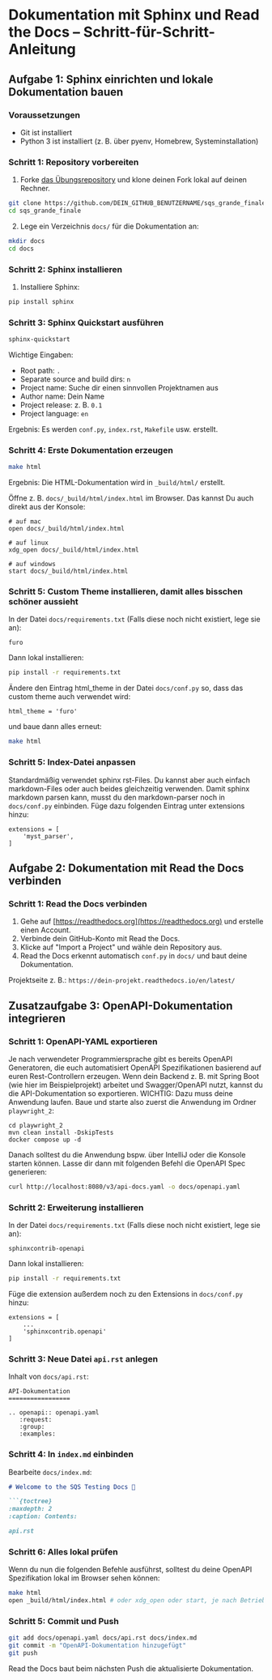 # Dokumentation mit Sphinx und Read the Docs – Schritt-für-Schritt-Anleitung

## Aufgabe 1: Sphinx einrichten und lokale Dokumentation bauen

### Voraussetzungen

- Git ist installiert
- Python 3 ist installiert (z. B. über pyenv, Homebrew, Systeminstallation)

### Schritt 1: Repository vorbereiten

1. Forke [das Übungsrepository](https://github.com/FlixFix/sqs_grande_finale) und klone deinen Fork lokal auf deinen Rechner.

```bash
git clone https://github.com/DEIN_GITHUB_BENUTZERNAME/sqs_grande_finale.git
cd sqs_grande_finale
```

2. Lege ein Verzeichnis `docs/` für die Dokumentation an:

```bash
mkdir docs
cd docs
```

### Schritt 2: Sphinx installieren

1. Installiere Sphinx:

```bash
pip install sphinx
```

### Schritt 3: Sphinx Quickstart ausführen

```bash
sphinx-quickstart
```

Wichtige Eingaben:

- Root path: `.`
- Separate source and build dirs: `n`
- Project name: Suche dir einen sinnvollen Projektnamen aus
- Author name: Dein Name
- Project release: z. B. `0.1`
- Project language: `en`

Ergebnis: Es werden `conf.py`, `index.rst`, `Makefile` usw. erstellt.

### Schritt 4: Erste Dokumentation erzeugen

```bash
make html
```

Ergebnis: Die HTML-Dokumentation wird in `_build/html/` erstellt.

Öffne z. B. `docs/_build/html/index.html` im Browser. Das kannst Du auch direkt aus der Konsole:

```shell
# auf mac
open docs/_build/html/index.html

# auf linux
xdg_open docs/_build/html/index.html

# auf windows
start docs/_build/html/index.html
```

### Schritt 5: Custom Theme installieren, damit alles bisschen schöner aussieht


In der Datei `docs/requirements.txt` (Falls diese noch nicht existiert, lege sie an):

```
furo
```

Dann lokal installieren:

```bash
pip install -r requirements.txt
```

Ändere den Eintrag html_theme in der Datei `docs/conf.py` so, dass das custom theme auch verwendet wird:

```
html_theme = 'furo'
```

und baue dann alles erneut:


```bash
make html
```


### Schritt 5: Index-Datei anpassen

Standardmäßig verwendet sphinx rst-Files. Du kannst aber auch einfach markdown-Files oder auch beides gleichzeitig verwenden. Damit sphinx markdown parsen kann, musst du den markdown-parser noch in `docs/conf.py` einbinden. Füge dazu folgenden Eintrag unter extensions hinzu:


```
extensions = [
    'myst_parser',
]

```

## Aufgabe 2: Dokumentation mit Read the Docs verbinden

### Schritt 1: Read the Docs verbinden

1. Gehe auf [https://readthedocs.org](https://readthedocs.org) und erstelle einen Account.
2. Verbinde dein GitHub-Konto mit Read the Docs.
3. Klicke auf "Import a Project" und wähle dein Repository aus.
4. Read the Docs erkennt automatisch `conf.py` in `docs/` und baut deine Dokumentation.

Projektseite z. B.: `https://dein-projekt.readthedocs.io/en/latest/`

## Zusatzaufgabe 3: OpenAPI-Dokumentation integrieren

### Schritt 1: OpenAPI-YAML exportieren

Je nach verwendeter Programmiersprache gibt es bereits OpenAPI Generatoren, die euch automatisiert OpenAPI Spezifikationen basierend auf euren Rest-Controllern erzeugen.
Wenn dein Backend z. B. mit Spring Boot (wie hier im Beispielprojekt) arbeitet und Swagger/OpenAPI nutzt, kannst du die API-Dokumentation so exportieren. WICHTIG: Dazu muss deine Anwendung laufen.
Baue und starte also zuerst die Anwendung im Ordner `playwright_2`:

```shell
cd playwright_2
mvn clean install -DskipTests
docker compose up -d
```

Danach solltest du die Anwendung bspw. über IntelliJ oder die Konsole starten können. Lasse dir dann mit folgenden Befehl die OpenAPI Spec generieren:

```bash
curl http://localhost:8080/v3/api-docs.yaml -o docs/openapi.yaml
```

### Schritt 2: Erweiterung installieren

In der Datei `docs/requirements.txt` (Falls diese noch nicht existiert, lege sie an):

```
sphinxcontrib-openapi
```

Dann lokal installieren:

```bash
pip install -r requirements.txt
```

Füge die extension außerdem noch zu den Extensions in `docs/conf.py` hinzu:

```
extensions = [
    ...
    'sphinxcontrib.openapi'
]
```

### Schritt 3: Neue Datei `api.rst` anlegen

Inhalt von `docs/api.rst`:

```
API-Dokumentation
=================

.. openapi:: openapi.yaml
   :request:
   :group:
   :examples:
```

### Schritt 4: In `index.md` einbinden

Bearbeite `docs/index.md`:

```md
# Welcome to the SQS Testing Docs 🧪

```{toctree}
:maxdepth: 2
:caption: Contents:

api.rst
```

### Schritt 6: Alles lokal prüfen

Wenn du nun die folgenden Befehle ausführst, solltest du deine OpenAPI Spezifikation lokal im Browser sehen können:

```bash
make html
open _build/html/index.html # oder xdg_open oder start, je nach Betriebssystem
```

### Schritt 5: Commit und Push

```bash
git add docs/openapi.yaml docs/api.rst docs/index.md
git commit -m "OpenAPI-Dokumentation hinzugefügt"
git push
```

Read the Docs baut beim nächsten Push die aktualisierte Dokumentation.